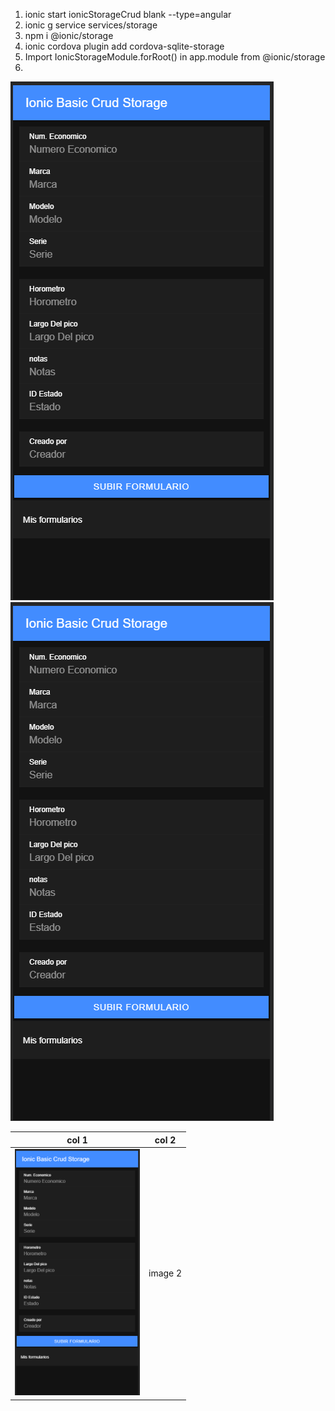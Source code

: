1.  ionic start  ionicStorageCrud blank --type=angular
2.  ionic g service services/storage
3.  npm i @ionic/storage
4.  ionic cordova plugin add cordova-sqlite-storage
5.  Import IonicStorageModule.forRoot() in app.module from @ionic/storage
6.  


![asdasd](<src/assets/form.png>)
![asdasd](<./src/assets/form.png>)


| col 1      | col 2      |
|------------|-------------|
| <img src="src/assets/form.png" width="200"> | image 2 |